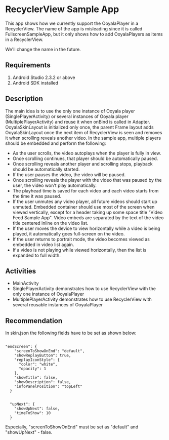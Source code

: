 # RecyclerView Sample App

This app shows how we currently support the OoyalaPlayer in a RecyclerView. The name of the app is misleading since it is called FullscreenSampleApp, but it only shows how to add OoyalaPlayers as items in a RecyclerView.

We'll change the name in the future.

## Requirements

1. Android Studio 2.3.2 or above
1. Android SDK installed

## Description

The main idea is to use the only one instance of Ooyala player (SinglePlayerActivity) or several instances of Ooyala player (MultiplePlayerActivity) and reuse it when onBind is called in Adapter.
OoyalaSkinLayout is initialized only once, the parent Frame layout adds OoyalaSkinLayout once the next item of RecyclerView is seen and removes it when scrolling reveals another video.
In the sample app, multiple players should be embedded and perform the following:

- As the user scrolls, the video autoplays when the player is fully in view.
- Once scrolling continues, that player should be automatically paused.
- Once scrolling reveals another player and scrolling stops, playback should be automatically started.
- If the user pauses the video, the video will be paused.
- Once scrolling reveals the player with the video that was paused by the user, the video won't play automatically.
- The playhead time is saved for each video and each video starts from the time it was paused.
- If the user unmutes any video player, all future videos should start up unmuted.
Embedded container should use most of the screen when viewed vertically, except for a header taking up some space title "Video Feed Sample App". Video embeds are separated by the text of the video title centered inline on the video list.
- If the user moves the device to view horizontally while a video is being played, it automatically goes full-screen on the video.
- If the user returns to portrait mode, the video becomes viewed as embedded in video list again.
- If a video is not playing while viewed horizontally, then the list is expanded to full width.

## Activities
- MainActivity
- SinglePlayerActivity demonstrates how to use RecyclerView with the only one instance of OoyalaPlayer
- MultiplePlayerActivity demonstrates how to use RecyclerView with several reusable instances of OoyalaPlayer

## Recommendation
In skin.json the following fields have to be set as shown below:

<pre><code>
"endScreen": {
    "screenToShowOnEnd": "default",
    "showReplayButton": true,
    "replayIconStyle": {
      "color": "white",
      "opacity": 1
    },
    "showTitle": false,
    "showDescription": false,
    "infoPanelPosition": "topLeft"
  }
</code></pre>

<pre><code>
  "upNext": {
    "showUpNext": false,
    "timeToShow": 10
  }
</code></pre>
Especially, "screenToShowOnEnd" must be set as "default" and "showUpNext" -  false.